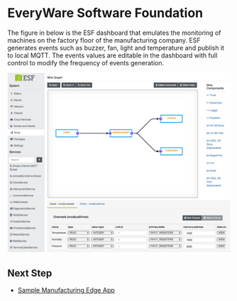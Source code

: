 # EveryWare Software Foundation

The figure in below is the ESF dashboard that emulates the monitoring of machines on the factory floor of the manufacturing company. ESF
generates events such as buzzer, fan, light and temperature and publish it to local MQTT. The events values are editable in the dashboard with
full control to modify the frequency of events generation.

<img src="images/esf.png" />

## Next Step

- [Sample Manufacturing Edge App](sample-edge-app.md)